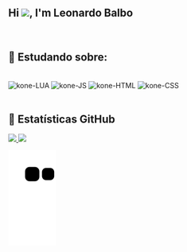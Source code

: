 <h2 align="left">Hi <img src="https://raw.githubusercontent.com/kaueMarques/kaueMarques/master/hi.gif" width="30px">, I'm Leonardo Balbo</h2><br>
 
## 🚀 Estudando sobre:
<div style="display: inline_block"><br>
  <img align="center" alt="kone-LUA" height="30" width="40" src="https://cdn.jsdelivr.net/gh/devicons/devicon/icons/lua/lua-original-wordmark.svg">
  <img align="center" alt="kone-JS" height="30" width="40" src="https://cdn.jsdelivr.net/gh/devicons/devicon/icons/javascript/javascript-plain.svg">
  <img align="center" alt="kone-HTML" height="30" width="40" src="https://cdn.jsdelivr.net/gh/devicons/devicon/icons/html5/html5-original.svg">
  <img align="center" alt="kone-CSS" height="30" width="40" src="https://cdn.jsdelivr.net/gh/devicons/devicon/icons/css3/css3-original.svg">
</div><br>

## 👾 Estatísticas GitHub
<div>
  <a href="https://github.com/leobalbo">
  <img height="130em" src="https://github-readme-stats.vercel.app/api?username=leobalbo&show_icons=true&theme=dark&include_all_commits=true&count_private=true"/>
  <img height="130em" src="https://github-readme-stats.vercel.app/api/top-langs/?username=leobalbo&layout=compact&langs_count=7&theme=dark"/>
</div>

 
 ![Snake animation](https://github.com/leobalbo/leobalbo/blob/output/github-contribution-grid-snake.svg)
